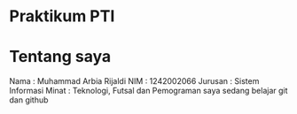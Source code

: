 # Praktikum PTI
# Tentang saya
Nama : Muhammad Arbia Rijaldi
NIM : 1242002066
Jurusan : Sistem Informasi
Minat : Teknologi, Futsal dan Pemograman
saya sedang belajar git dan github
